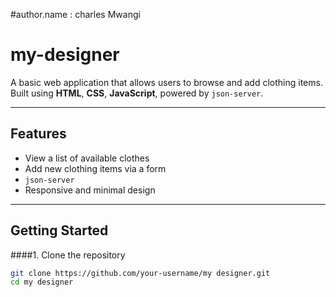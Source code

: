 #author.name : charles Mwangi 

# my-designer
A basic web application that allows users to browse and add clothing items. Built using **HTML**, **CSS**, **JavaScript**, powered by `json-server`.

---

## Features

- View a list of available clothes
- Add new clothing items via a form
- `json-server`
- Responsive and minimal design

---

## Getting Started

####1. Clone the repository

```bash
git clone https://github.com/your-username/my designer.git
cd my designer
